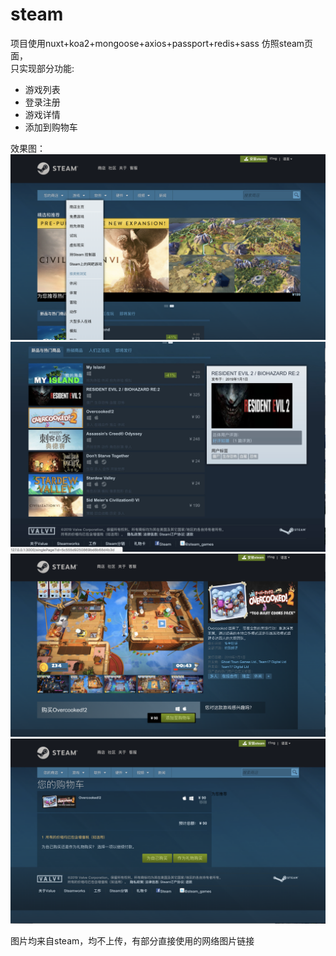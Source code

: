 # steam

项目使用nuxt+koa2+mongoose+axios+passport+redis+sass
仿照steam页面，  
只实现部分功能:  

- 游戏列表
- 登录注册
- 游戏详情
- 添加到购物车

效果图：
![index1](./pic/index1.png)
![index2](./pic/index2.png)
![detail](./pic/detail.png)
![cart](./pic/cart.png)

图片均来自steam，均不上传，有部分直接使用的网络图片链接


